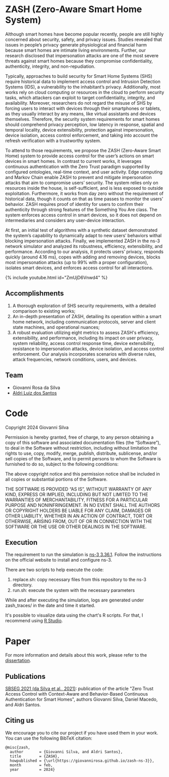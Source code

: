 # ZASH (Zero-Aware Smart Home System)

Although smart homes have become popular recently, people are still highly concerned about security, safety, and privacy issues. Studies revealed that issues in people’s privacy generate physiological and financial harm because smart homes are intimate living environments. Further, our research disclosed that impersonation attacks are one of the most severe threats against smart homes because they compromise confidentiality, authenticity, integrity, and non-repudiation. 

Typically, approaches to build security for Smart Home Systems (SHS) require historical data to implement access control and Intrusion Detection Systems (IDS), a vulnerability to the inhabitant’s privacy. Additionally, most works rely on cloud computing or resources in the cloud to perform security tasks, which attackers can exploit to target confidentiality, integrity, and availability. Moreover, researchers do not regard the misuse of SHS by forcing users to interact with devices through their smartphones or tablets, as they usually interact by any means, like virtual assistants and devices themselves. Therefore, the security system requirements for smart homes should comprehend privacy perception, low latency in response, spatial and temporal locality, device extensibility, protection against impersonation, device isolation, access control enforcement, and taking into account the refresh verification with a trustworthy system. 

To attend to those requirements, we propose the ZASH (Zero-Aware Smart Home) system to provide access control for the user’s actions on smart devices in smart homes. In contrast to current works, it leverages continuous authentication with the Zero Trust paradigm supported by configured ontologies, real-time context, and user activity. Edge computing and Markov Chain enable ZASH to prevent and mitigate impersonation attacks that aim to compromise users’ security. The system relies only on resources inside the house, is self-sufficient, and is less exposed to outside exploitation. Furthermore, it works from day zero without the requirement of historical data, though it counts on that as time passes to monitor the users’ behavior. ZASH requires proof of identity for users to confirm their authenticity through strong features of the Something You Are class. The system enforces access control in smart devices, so it does not depend on intermediaries and considers any user-device interaction. 

At first, an initial test of algorithms with a synthetic dataset demonstrated the system’s capability to dynamically adapt to new users’ behaviors withal blocking impersonation attacks. Finally, we implemented ZASH in the ns-3 network simulator and analyzed its robustness, efficiency, extensibility, and performance. According to our analysis, it protects users’ privacy, responds quickly (around 4.16 ms), copes with adding and removing devices, blocks most impersonation attacks (up to 99% with a proper configuration), isolates smart devices, and enforces access control for all interactions.

{% include youtube.html id="ZmUjD6Vnwd4" %}

## Accomplishments

1. A thorough exploration of SHS security requirements, with a detailed comparison to existing works; 
2. An in-depth presentation of ZASH, detailing its operation within a smart home network, including communication protocols, server and client state machines, and operational nuances;
3. A robust evaluation utilizing eight metrics to assess ZASH's efficiency, extensibility, and performance, including its impact on user privacy, system reliability, access control response time, device extensibility, resistance to impersonation attacks, device isolation, and access control enforcement. Our analysis incorporates scenarios with diverse rules, attack frequencies, network conditions, users, and devices.


## Team

- Giovanni Rosa da Silva
-  [Aldri Luiz dos Santos](https://homepages.dcc.ufmg.br/~aldri/)

# Code

Copyright 2024 Giovanni Silva

Permission is hereby granted, free of charge, to any person obtaining a copy of this software and associated documentation files (the “Software”), to deal in the Software without restriction, including without limitation the rights to use, copy, modify, merge, publish, distribute, sublicense, and/or sell copies of the Software, and to permit persons to whom the Software is furnished to do so, subject to the following conditions:

The above copyright notice and this permission notice shall be included in all copies or substantial portions of the Software.

THE SOFTWARE IS PROVIDED “AS IS”, WITHOUT WARRANTY OF ANY KIND, EXPRESS OR IMPLIED, INCLUDING BUT NOT LIMITED TO THE WARRANTIES OF MERCHANTABILITY, FITNESS FOR A PARTICULAR PURPOSE AND NONINFRINGEMENT. IN NO EVENT SHALL THE AUTHORS OR COPYRIGHT HOLDERS BE LIABLE FOR ANY CLAIM, DAMAGES OR OTHER LIABILITY, WHETHER IN AN ACTION OF CONTRACT, TORT OR OTHERWISE, ARISING FROM, OUT OF OR IN CONNECTION WITH THE SOFTWARE OR THE USE OR OTHER DEALINGS IN THE SOFTWARE.

## Execution

The requirement to run the simulation is [ns-3 3.36.1](https://www.nsnam.org/releases/ns-3-36/). Follow the instructions on the official website to install and configure ns-3.

There are two scripts to help execute the code:
1. replace.sh: copy necessary files from this repository to the ns-3 directory.
2. run.sh: execute the system with the necessary parameters

While and after executing the simulation, logs are generated under zash_traces/ in the date and time it started.

It's possible to visualize data using the chart's R scripts. For that, I recommend using [R Studio](https://posit.co/download/rstudio-desktop/).

# Paper

For more information and details about this work, please refer to the [dissertation](./docs/_ME_Giovanni__Dissertação_final.pdf).

## Publications

[SBSEG 2021 (da Silva et al., 2021)](https://sol.sbc.org.br/index.php/sbseg/article/view/17305): publication of the article "Zero Trust Access Control with Context-Aware and Behavior-Based Continuous Authentication for Smart Homes", authors Giovanni Silva, Daniel Macedo, and Aldri Santos.

## Citing us

We encourage you to cite our project if you have used them in your work. You can use the following BibTeX citation:

```
@misc{zash,
  author       = {Giovanni Silva, and Aldri Santos},
  title        = {ZASH},
  howpublished = {\url{https://giovannirosa.github.io/zash-ns-3}},
  month        = feb,
  year         = 2024}
```